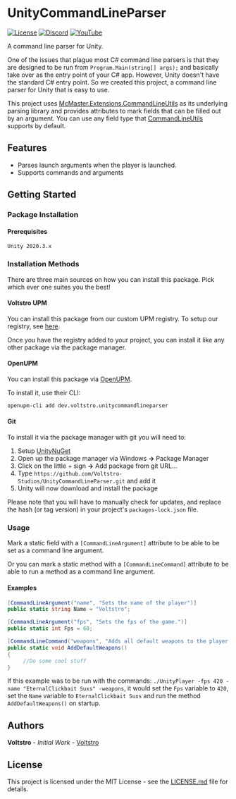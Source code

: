# UnityCommandLineParser

[![License](https://img.shields.io/github/license/Voltstro-Studios/UnityCommandLineParser.svg)](/LICENSE)
[![Discord](https://img.shields.io/badge/Discord-Voltstro-7289da.svg?logo=discord)](https://discord.voltstro.dev) 
[![YouTube](https://img.shields.io/badge/Youtube-Voltstro-red.svg?logo=youtube)](https://www.youtube.com/Voltstro)

A command line parser for Unity.

One of the issues that plague most C# command line parsers is that they are designed to be run from `Program.Main(string[] args);` and basically take over as the entry point of your C# app. However, Unity doesn't have the standard C# entry point. So we created this project, a command line parser for Unity that is easy to use.

This project uses [McMaster.Extensions.CommandLineUtils](https://github.com/natemcmaster/CommandLineUtils) as its underlying parsing library and provides attributes to mark fields that can be filled out by an argument. You can use any field type that [CommandLineUtils](https://github.com/natemcmaster/CommandLineUtils/blob/main/src/CommandLineUtils/Abstractions/ValueParserProvider.cs) supports by default.

## Features

- Parses launch arguments when the player is launched.
- Supports commands and arguments

## Getting Started

### Package Installation

#### Prerequisites

```
Unity 2020.3.x
```

### Installation Methods

There are three main sources on how you can install this package. Pick which ever one suites you the best!

#### Voltstro UPM

You can install this package from our custom UPM registry. To setup our registry, see [here](https://github.com/Voltstro/VoltstroUPM#setup).

Once you have the registry added to your project, you can install it like any other package via the package manager.

#### OpenUPM

You can install this package via [OpenUPM](https://openupm.com/).

To install it, use their CLI:

```bash
openupm-cli add dev.voltstro.unitycommandlineparser
```

#### Git

To install it via the package manager with git you will need to:

1. Setup [UnityNuGet](https://github.com/xoofx/UnityNuGet#unitynuget-)
2. Open up the package manager via Windows **->** Package Manager
3. Click on the little + sign **->** Add package from git URL...
4. Type `https://github.com/Voltstro-Studios/UnityCommandLineParser.git` and add it
5. Unity will now download and install the package

Please note that you will have to manually check for updates, and replace the hash (or tag version) in your project's `packages-lock.json` file.

### Usage

Mark a static field with a `[CommandLineArgument]` attribute to be able to be set as a command line argument.

Or you can mark a static method with a `[CommandLineCommand]` attribute to be able to run a method as a command line argument.

#### Examples

```csharp
[CommandLineArgument("name", "Sets the name of the player")]
public static string Name = "Voltstro";

[CommandLineArgument("fps", "Sets the fps of the game.")]
public static int Fps = 60;

[CommandLineCommand("weapons", "Adds all default weapons to the player on load")]
public static void AddDefaultWeapons()
{
     //Do some cool stuff
}
```

If this example was to be run with the commands: `./UnityPlayer -fps 420 -name "EternalClickbait Suxs" -weapons`, it would set the `Fps` variable to `420`, set the `Name` variable to `EternalClickbait Suxs` and run the method `AddDefaultWeapons()` on startup.

## Authors

**Voltstro** - *Initial Work* - [Voltstro](https://github.com/Voltstro)

## License

This project is licensed under the MIT License - see the [LICENSE.md](/LICENSE.md) file for details.
